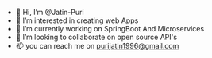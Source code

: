 - 👋 Hi, I’m @Jatin-Puri
- 👀 I’m interested in creating web Apps
- 🌱 I’m currently working on SpringBoot And Microservices
- 💞️ I’m looking to collaborate on open source API's
- 📫 you can reach me on purijatin1996@gmail.com
<!---
Jatin-Puri/Jatin-Puri is a ✨ special ✨ repository because its `README.md` (this file) appears on your GitHub profile.
You can click the Preview link to take a look at your changes.
--->

